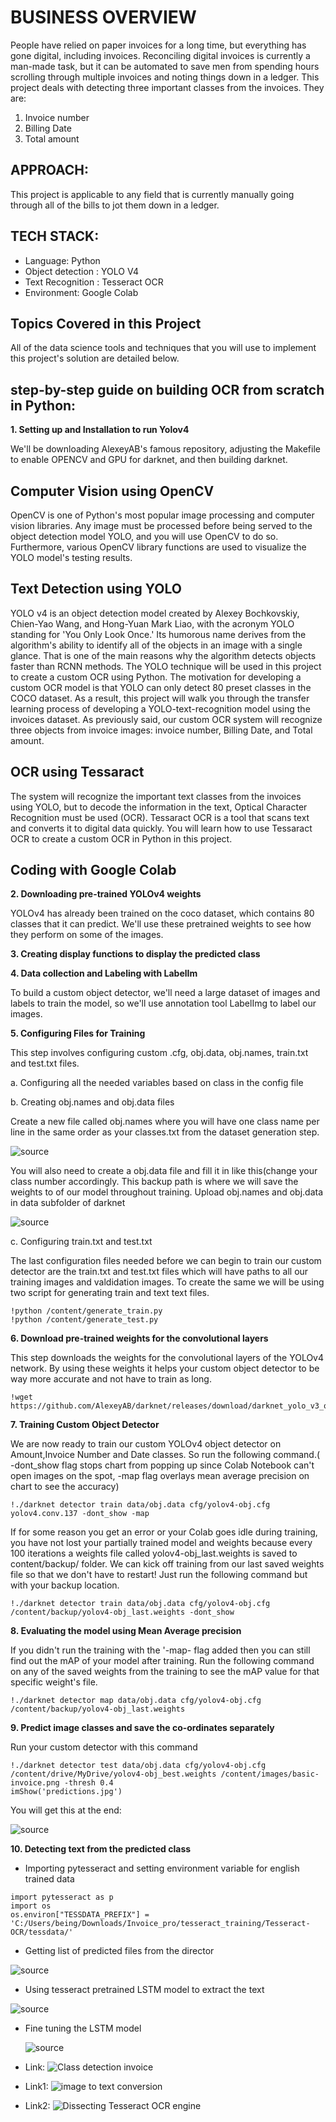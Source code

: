 # BUSINESS OVERVIEW
People have relied on paper invoices for a long time, but everything has gone digital, including invoices.
Reconciling digital invoices is currently a man-made task, but it can be automated to save men from spending hours scrolling through multiple invoices and noting things down in a ledger. This project deals with detecting three
important classes from the invoices. They are:
1. Invoice number
2. Billing Date
3. Total amount

## APPROACH:

This project is applicable to any field that is currently manually going through all of the bills to jot them down in a ledger. 

## TECH STACK:

- Language: Python
- Object detection : YOLO V4
- Text Recognition : Tesseract OCR
- Environment: Google Colab

## Topics Covered in this Project

All of the data science tools and techniques that you will use to implement this project's solution are detailed below. 

## step-by-step guide on building OCR from scratch in Python:

**1. Setting up and Installation to run Yolov4**

We'll be downloading AlexeyAB's famous repository, adjusting the Makefile to enable OPENCV and GPU for darknet, and then building darknet. 

## Computer Vision using OpenCV

OpenCV is one of Python's most popular image processing and computer vision libraries.
Any image must be processed before being served to the object detection model YOLO, and you will use OpenCV to do so.
Furthermore, various OpenCV library functions are used to visualize the YOLO model's testing results. 

## Text Detection using YOLO

YOLO v4 is an object detection model created by Alexey Bochkovskiy, Chien-Yao Wang, and Hong-Yuan Mark Liao, with the acronym YOLO standing for 'You Only Look Once.'
Its humorous name derives from the algorithm's ability to identify all of the objects in an image with a single glance.
That is one of the main reasons why the algorithm detects objects faster than RCNN methods.
The YOLO technique will be used in this project to create a custom OCR using Python.
The motivation for developing a custom OCR model is that YOLO can only detect 80 preset classes in the COCO dataset.
As a result, this project will walk you through the transfer learning process of developing a YOLO-text-recognition model using the invoices dataset.
As previously said, our custom OCR system will recognize three objects from invoice images: invoice number, Billing Date, and Total amount. 

## OCR using Tessaract

The system will recognize the important text classes from the invoices using YOLO, but to decode the information in the text, Optical Character Recognition must be used (OCR).
Tessaract OCR is a tool that scans text and converts it to digital data quickly.
You will learn how to use Tessaract OCR to create a custom OCR in Python in this project. 

## Coding with Google Colab

**2. Downloading pre-trained YOLOv4 weights**

YOLOv4 has already been trained on the coco dataset, which contains 80 classes that it can predict.
We'll use these pretrained weights to see how they perform on some of the images. 

**3. Creating display functions to display the predicted class**

**4. Data collection and Labeling with LabelIm**

To build a custom object detector, we'll need a large dataset of images and labels to train the model, so we'll use annotation tool LabelImg  to label our images.

**5. Configuring Files for Training**

This step involves configuring custom .cfg, obj.data, obj.names, train.txt and
test.txt files.

  a. Configuring all the needed variables based on class in the config file
  
  b. Creating obj.names and obj.data files
  
  Create a new file called obj.names where you will have one class name per line in the same order as your classes.txt from the dataset generation step.
  
  ![source](https://github.com/adrienpayong/OCRproject/blob/main/Captureinv.PNG)
  
  You will also need to create a obj.data file and fill it in like this(change your class number accordingly.
  This backup path is where we will save the weights to of our model throughout training. Upload obj.names and obj.data in data subfolder of darknet
  
   ![source](https://github.com/adrienpayong/OCRproject/blob/main/Captureinv1.PNG)
  
  c. Configuring train.txt and test.txt
  
  The last configuration files needed before we can begin to train our custom detector are the train.txt and test.txt files which will have paths to all our training images and valdidation images. To create the same we will be using two script for generating train and text text files.
  
  ```
  !python /content/generate_train.py
!python /content/generate_test.py
```
**6. Download pre-trained weights for the convolutional layers**

This step downloads the weights for the convolutional layers of the YOLOv4 network. By using these weights it helps your custom object detector to be way more accurate and not have to train as long.
```
!wget https://github.com/AlexeyAB/darknet/releases/download/darknet_yolo_v3_optimal/yolov4.conv.137
```

**7. Training Custom Object Detector**

We are now ready to train our custom YOLOv4 object detector on Amount,Invoice Number and Date classes. So run the following command.( -dont_show flag stops chart from popping up since Colab Notebook can't open images on the spot, -map flag overlays mean average precision on chart to see the accuracy)
```
!./darknet detector train data/obj.data cfg/yolov4-obj.cfg yolov4.conv.137 -dont_show -map
```

If for some reason you get an error or your Colab goes idle during training, you have not lost your partially trained model and weights because every 100 iterations a weights file called yolov4-obj_last.weights is saved to content/backup/ folder.
We can kick off training from our last saved weights file so that we don't have to restart!
Just run the following command but with your backup location.

```
!./darknet detector train data/obj.data cfg/yolov4-obj.cfg /content/backup/yolov4-obj_last.weights -dont_show
```

**8. Evaluating the model using Mean Average precision**

If you didn't run the training with the '-map- flag added then you can still find out the mAP of your model after training. Run the following command on any of the saved weights from the training to see the mAP value for that specific weight's file.
```
!./darknet detector map data/obj.data cfg/yolov4-obj.cfg /content/backup/yolov4-obj_last.weights
```

**9. Predict image classes and save the co-ordinates separately**

Run your custom detector with this command
```
!./darknet detector test data/obj.data cfg/yolov4-obj.cfg /content/drive/MyDrive/yolov4-obj_best.weights /content/images/basic-invoice.png -thresh 0.4
imShow('predictions.jpg')
```

You will get this at the end:

![source](https://github.com/adrienpayong/OCRproject/blob/main/Capturefact.PNG)


**10. Detecting text from the predicted class**

   - Importing pytesseract and setting environment variable for english trained data
   
```
import pytesseract as p
import os
os.environ["TESSDATA_PREFIX"] = 'C:/Users/being/Downloads/Invoice_pro/tesseract_training/Tesseract-OCR/tessdata/'
```

   - Getting list of predicted files from the director

![source](https://github.com/adrienpayong/OCRproject/blob/main/extract.PNG)

   - Using tesseract pretrained LSTM model to extract the text

![source](https://github.com/adrienpayong/OCRproject/blob/main/Captureloop.PNG)

   - Fine tuning the LSTM model
   
     ![source](https://github.com/adrienpayong/OCRproject/blob/main/Capturefine.PNG)
     
  - Link: ![Class detection invoice](https://github.com/adrienpayong/OCRproject/blob/main/CLASS_DETECTION_INVOICE.ipynb)
  - Link1: ![image to text conversion](https://github.com/adrienpayong/OCRproject/blob/main/Image_to_Text_Conversion(Tesseract).ipynb)
  - Link2: ![Dissecting Tesseract OCR engine](https://github.com/adrienpayong/OCR-with-Tesseract)

